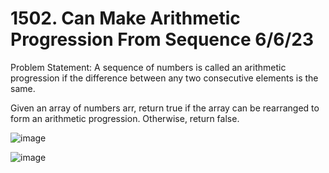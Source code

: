 # 1502. Can Make Arithmetic Progression From Sequence 6/6/23

Problem Statement: A sequence of numbers is called an arithmetic progression if the difference between any two consecutive elements is the same.

Given an array of numbers arr, return true if the array can be rearranged to form an arithmetic progression. Otherwise, return false.

![image](https://github.com/aryanv175/leetcode-daily/assets/91381804/531e0978-d2ab-469c-b61e-2fa4793a8a85)

![image](https://github.com/aryanv175/leetcode-daily/assets/91381804/465530e3-9025-486a-a66a-6aa6f45a9090)

